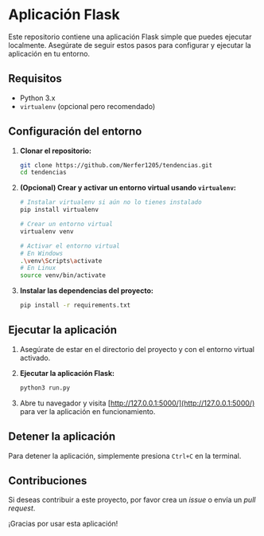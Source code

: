 # Aplicación Flask

Este repositorio contiene una aplicación Flask simple que puedes ejecutar localmente. Asegúrate de seguir estos pasos para configurar y ejecutar la aplicación en tu entorno.

## Requisitos

- Python 3.x
- `virtualenv` (opcional pero recomendado)

## Configuración del entorno

1. **Clonar el repositorio:**

    ```bash
    git clone https://github.com/Nerfer1205/tendencias.git
    cd tendencias
    ```

2. **(Opcional) Crear y activar un entorno virtual usando `virtualenv`:**

    ```bash
    # Instalar virtualenv si aún no lo tienes instalado
    pip install virtualenv

    # Crear un entorno virtual
    virtualenv venv

    # Activar el entorno virtual
    # En Windows
    .\venv\Scripts\activate
    # En Linux
    source venv/bin/activate
    ```

3. **Instalar las dependencias del proyecto:**

    ```bash
    pip install -r requirements.txt
    ```

## Ejecutar la aplicación

1. Asegúrate de estar en el directorio del proyecto y con el entorno virtual activado.

2. **Ejecutar la aplicación Flask:**

    ```bash
    python3 run.py
    ```

3. Abre tu navegador y visita [http://127.0.0.1:5000/](http://127.0.0.1:5000/) para ver la aplicación en funcionamiento.

## Detener la aplicación

Para detener la aplicación, simplemente presiona `Ctrl+C` en la terminal.

## Contribuciones

Si deseas contribuir a este proyecto, por favor crea un *issue* o envía un *pull request*.

¡Gracias por usar esta aplicación!
